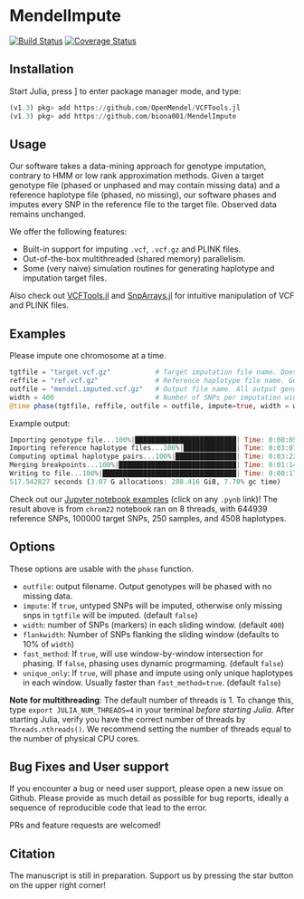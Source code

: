 # MendelImpute

[![Build Status](https://travis-ci.com/biona001/MendelImpute.svg?branch=master)](https://travis-ci.com/github/biona001/MendelImpute) [![Coverage Status](https://coveralls.io/repos/github/biona001/MendelImpute/badge.svg?branch=master)](https://coveralls.io/github/biona001/MendelImpute?branch=master)

## Installation

Start Julia, press ] to enter package manager mode, and type:
```julia
(v1.3) pkg> add https://github.com/OpenMendel/VCFTools.jl
(v1.3) pkg> add https://github.com/biona001/MendelImpute
```

## Usage

Our software takes a data-mining approach for genotype imputation, contrary to HMM or low rank approximation methods. Given a target genotype file (phased or unphased and may contain missing data) and a reference haplotype file (phased, no missing), our software phases and imputes every SNP in the reference file to the target file. Observed data remains unchanged.

We offer the following features:

- Built-in support for imputing `.vcf`, `.vcf.gz` and PLINK files.
- Out-of-the-box multithreaded (shared memory) parallelism. 
- Some (very naive) simulation routines for generating haplotype and imputation target files. 

Also check out [VCFTools.jl](https://github.com/OpenMendel/VCFTools.jl) and [SnpArrays.jl](https://github.com/OpenMendel/SnpArrays.jl) for intuitive manipulation of VCF and PLINK files. 

## Examples

Please impute one chromosome at a time. 

```julia
tgtfile = "target.vcf.gz"           # Target imputation file name. Doesn't have to be phased. 
reffile = "ref.vcf.gz"              # Reference haplotype file name. Genotypes must be phased. 
outfile = "mendel.imputed.vcf.gz"   # Output file name. All output genotypes will be phased. 
width = 400                         # Number of SNPs per imputation window. (default 400)
@time phase(tgtfile, reffile, outfile = outfile, impute=true, width = width)
```
Example output:
```julia
Importing genotype file...100%|█████████████████████████| Time: 0:00:05
Importing reference haplotype files...100%|█████████████| Time: 0:03:07
Computing optimal haplotype pairs...100%|███████████████| Time: 0:03:23
Merging breakpoints...100%|█████████████████████████████| Time: 0:01:14
Writing to file...100%|█████████████████████████████████| Time: 0:00:17
517.542827 seconds (3.07 G allocations: 288.416 GiB, 7.70% gc time)
```

Check out our [Jupyter notebook examples](https://github.com/biona001/MendelImpute/tree/master/data/1000_genome_phase3_v5/filtered) (click on any `.pynb` link)! The result above is from `chrom22` notebook ran on 8 threads, with 644939 reference SNPs, 100000 target SNPs, 250 samples, and 4508 haplotypes.

## Options

These options are usable with the `phase` function.

- `outfile`: output filename. Output genotypes will be phased with no missing data.
- `impute`: If `true`, untyped SNPs will be imputed, otherwise only missing snps in `tgtfile` will be imputed. (default `false`)
- `width`: number of SNPs (markers) in each sliding window. (default `400`)
- `flankwidth`: Number of SNPs flanking the sliding window (defaults to 10% of `width`)
- `fast_method`: If `true`, will use window-by-window intersection for phasing. If `false`, phasing uses dynamic progrmaming.  (default `false`)
- `unique_only`: If `true`, will phase and impute using only unique haplotypes in each window. Usually faster than `fast_method=true`.  (default `false`)

**Note for multithreading**: The default number of threads is 1. To change this, type `export JULIA_NUM_THREADS=4` in your terminal *before starting Julia*. After starting Julia, verify you have the correct number of threads by `Threads.nthreads()`. We recommend setting the number of threads equal to the number of physical CPU cores. 

## Bug Fixes and User support

If you encounter a bug or need user support, please open a new issue on Github. Please provide as much detail as possible for bug reports, ideally a sequence of reproducible code that lead to the error. 

PRs and feature requests are welcomed!

## Citation

The manuscript is still in preparation. Support us by pressing the star button on the upper right corner! 
